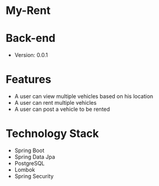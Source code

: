# My-Rent
# Back-end
- Version: 0.0.1
# Features
- A user can view multiple vehicles based on his location
- A user can rent multiple vehicles
- A user can post a vehicle to be rented
# Technology Stack
- Spring Boot
- Spring Data Jpa
- PostgreSQL
- Lombok
- Spring Security
